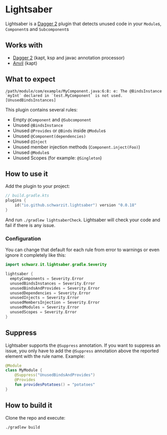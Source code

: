 # Lightsaber

Lightsaber is a [Dagger 2][dagger] plugin that detects unused code in your `Module`s, `Component`s and `Subcomponent`s

## Works with
- [Dagger 2][dagger] (kapt, ksp and javac annotation processor)
- [Anvil][anvil] (kapt)

## What to expect

```
/path/module/com/example/MyComponent.java:6:8: e: The @BindsInstance `myInt` declared in `test.MyComponent` is not used. [UnusedBindsInstances]
```

This plugin contains several rules:
- Empty `@Component` and `@Subcomponent`
- Unused `@BindsInstance`
- Unused `@Provides` or `@Binds` inside `@Module`s
- Unused `@Component(dependencies)`
- Unused `@Inject`
- Unused member injection methods (`Component.inject(Foo)`)
- Unused `@Module`s
- Unused Scopes (for example: `@Singleton`)

## How to use it

Add the plugin to your project:

```kotlin
// build.gradle.kts
plugins {
    id("io.github.schwarzit.lightsaber") version "0.0.18"
}
```

And run `./gradlew lightsaberCheck`. Lightsaber will check your code and fail if there is any issue.

### Configuration

You can change that default for each rule from error to warnings or even ignore it completely like this:

```kotlin
import schwarz.it.lightsaber.gradle.Severity

lightsaber {
  emptyComponents = Severity.Error
  unusedBindsInstances = Severity.Error
  unusedBindsAndProvides = Severity.Error
  unusedDependencies = Severity.Error
  unusedInjects = Severity.Error
  unusedMembersInjection = Severity.Error
  unusedModules = Severity.Error
  unusedScopes = Severity.Error
}
```

## Suppress

Lightsaber supports the `@Suppress` annotation. If you want to suppress an issue, you only have to add the `@Suppress` annotation above the reported element with the rule name.
Example: 
```kotlin
@Module
class MyModule {
    @Suppress("UnusedBindsAndProvides")
    @Provides
    fun providesPotatoes() = "potatoes"
}
```

## How to build it

Clone the repo and execute:

```bash
./gradlew build
```

  [dagger]: https://dagger.dev/
  [anvil]: https://github.com/square/anvil
